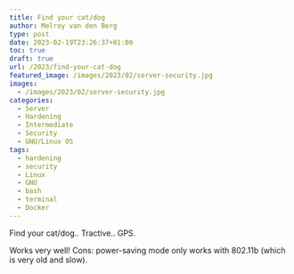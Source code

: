 ```yaml
---
title: Find your cat/dog
author: Melroy van den Berg
type: post
date: 2023-02-19T23:26:37+01:00
toc: true
draft: true
url: /2023/find-your-cat-dog
featured_image: /images/2023/02/server-security.jpg
images:
  - /images/2023/02/server-security.jpg
categories:
  - Server
  - Hardening
  - Intermediate
  - Security
  - GNU/Linux OS
tags:
  - hardening
  - security
  - Linux
  - GNU
  - bash
  - terminal
  - Docker
---
```


Find your cat/dog.. Tractive.. GPS. 

Works very well! Cons: power-saving mode only works with 802.11b (which is very old and slow).